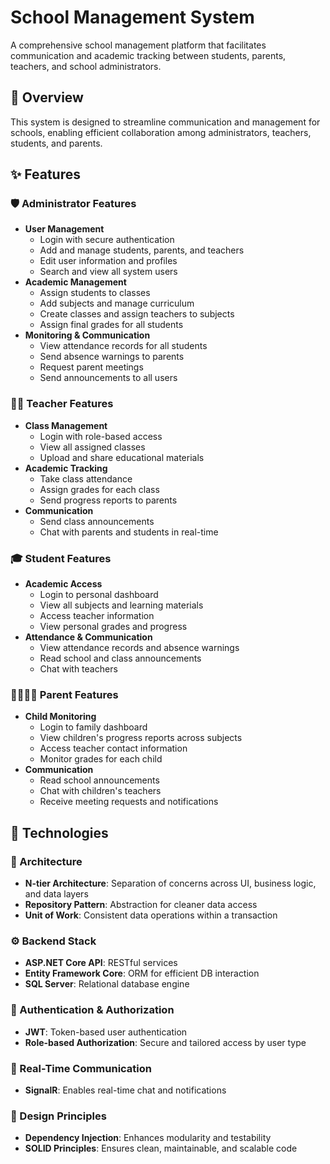# School Management System

A comprehensive school management platform that facilitates communication and academic tracking between students, parents, teachers, and school administrators.

## 🎯 Overview

This system is designed to streamline communication and management for schools, enabling efficient collaboration among administrators, teachers, students, and parents.

## ✨ Features

### 🛡️ Administrator Features
- **User Management**
  - Login with secure authentication
  - Add and manage students, parents, and teachers
  - Edit user information and profiles
  - Search and view all system users
- **Academic Management**
  - Assign students to classes
  - Add subjects and manage curriculum
  - Create classes and assign teachers to subjects
  - Assign final grades for all students
- **Monitoring & Communication**
  - View attendance records for all students
  - Send absence warnings to parents
  - Request parent meetings
  - Send announcements to all users

### 👨‍🏫 Teacher Features
- **Class Management**
  - Login with role-based access
  - View all assigned classes
  - Upload and share educational materials
- **Academic Tracking**
  - Take class attendance
  - Assign grades for each class
  - Send progress reports to parents
- **Communication**
  - Send class announcements
  - Chat with parents and students in real-time

### 🎓 Student Features
- **Academic Access**
  - Login to personal dashboard
  - View all subjects and learning materials
  - Access teacher information
  - View personal grades and progress
- **Attendance & Communication**
  - View attendance records and absence warnings
  - Read school and class announcements
  - Chat with teachers

### 👨‍👩‍👧‍👦 Parent Features
- **Child Monitoring**
  - Login to family dashboard
  - View children's progress reports across subjects
  - Access teacher contact information
  - Monitor grades for each child
- **Communication**
  - Read school announcements
  - Chat with children's teachers
  - Receive meeting requests and notifications

## 🧰 Technologies

### 🧱 Architecture

* **N-tier Architecture**: Separation of concerns across UI, business logic, and data layers
* **Repository Pattern**: Abstraction for cleaner data access
* **Unit of Work**: Consistent data operations within a transaction

### ⚙️ Backend Stack

* **ASP.NET Core API**: RESTful services
* **Entity Framework Core**: ORM for efficient DB interaction
* **SQL Server**: Relational database engine

### 🔐 Authentication & Authorization

* **JWT**: Token-based user authentication
* **Role-based Authorization**: Secure and tailored access by user type

### 📡 Real-Time Communication

* **SignalR**: Enables real-time chat and notifications

### 🧩 Design Principles

* **Dependency Injection**: Enhances modularity and testability
* **SOLID Principles**: Ensures clean, maintainable, and scalable code

